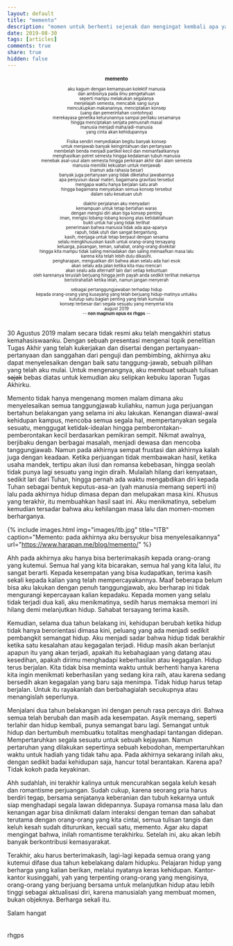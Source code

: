 ```yaml
---
layout: default
title: "memento"
description: "momen untuk berhenti sejenak dan mengingat kembali apa yang telah berlalu untuk dapat menarik pelajaran tentang apa yang telah lewat, apa yang telah didapat lalu kemudian dapat mempersiapkan diri untuk apa yang akan dihadapi"
date: 2019-08-30
tags: [articles]
comments: true
share: true
hidden: false
---
```


<div style="font-size:70%; text-align:center;">
<h3>memento</h3>
aku kagum dengan kemampuan kolektif manusia
<br/>dan ambisinya pada ilmu pengetahuan
<br/>seperti mampu melakukan segalanya
<br/>menjelajah semesta, mencabik sang surya
<br/>mencukupkan makanannya, menciptakan konsep
<br/>(uang dan pemerintahan contohnya)
<br/>merekayasa genetika keturunannya sampai perilaku sesamanya
<br/>hingga menciptakan senjata pemusnah masal
<br/>manusia menjadi maha/adi-manusia
<br/>yang cinta akan kehidupannya
<br/>.
<br/>Fisika sendiri menyediakan begitu banyak konsep
<br/>untuk menjawab banyak keingintahuan dan pertanyaan
<br/>membelah benda menjadi partikel kecil dan memanfaatkannya
<br/>menghasilkan potret semesta hingga kedalaman tubuh manusia
<br/>menebak asal-usul alam semesta hingga perkiraan akhir dari alam semesta
<br/>manusia memiliki kekuatan untuk menjawab
<br/>(namun ada rahasia besar)
<br/>banyak juga pertanyaan yang tidak diketahui jawabannya
<br/>apa penyusun dasar materi, bagaimana gravitasi tersebut
<br/>mengapa waktu hanya berjalan satu arah
<br/>hingga bagaimana menyatukan semua konsep tersebut
<br/>dalam satu kesatuan utuh
<br/>.
<br/>diakhir perjalanan aku menyadari
<br/>kemampuan untuk tetap bertahan waras
<br/>dengan mengisi diri akan tiga konsep penting
<br/>iman, mengisi lobang-lobang kosong atas ketidaktahuan
<br/>bukti untuk hal yang tidak terlihat
<br/>penerimaan bahwa manusia tidak ada apa-apanya
<br/>rapuh, tidak utuh dan sangat bergantung.
<br/>kasih, menjaga untuk tetap berpaut dengan sesama
<br/>selalu mengkhususkan kasih untuk orang-orang tersayang
<br/>keluarga, pasangan, teman, sahabat, orang-orang disekitar
<br/>hingga kita mampu tidak saling meniadakan dan saling memaafkan masa lalu
<br/>karena kita telah lebih dulu dikasihi.
<br/>pengharapan, menguatkan diri bahwa akan selalu ada hari esok
<br/>akan selalu ada jalan ketika kita mau mencari
<br/>akan sealu ada alternatif lain dari setiap kebuntuan
<br/>oleh karenanya teruslah berjuang hingga jerih payah anda sedikit terlihat mekarnya
<br/>beristirahatlah ketika lelah, namun jangan menyerah
<br/>.
<br/>sebagai pertanggungjawaban terhadap hidup
<br/>kepada orang-orang yang kusayang yang telah berjuang hidup-matinya untukku
<br/>kututup satu bagian penting yang telah kumulai
<br/>konsep terbesar dari segala sesuatu yang menyertai kita
<br/>august 2019
<br/>-- <b>non magnum opus ex rhgps</b> --
<br/>
</div>
<br/>

30 Agustus 2019 malam secara tidak resmi aku telah mengakhiri status kemahasiswaanku. Dengan sebuah presentasi mengenai topik penelitian Tugas Akhir yang telah kukerjakan dan disertai dengan pertanyaan-pertanyaan dan sanggahan dari penguji dan pembimbing, akhirnya aku dapat menyelesaikan dengan baik satu tanggung-jawab, sebuah pilihan yang telah aku mulai. Untuk mengenangnya, aku membuat sebuah tulisan ~~sajak~~ bebas diatas untuk kemudian aku selipkan kebuku laporan Tugas Akhirku.

Memento tidak hanya mengenang momen malam dimana aku menyelesaikan semua tanggungjawab kuliahku, namun juga perjuangan bertahun belakangan yang selama ini aku lakukan. Kenangan diawal-awal kehidupan kampus, mencoba semua segala hal, mempertanyakan segala sesuatu, menggugat ketidak-idealan hingga pemberontakan-pemberontakan kecil berdasarkan pemikiran sempit. Nikmat awalnya, berjibaku dengan berbagai masalah, menjadi dewasa dan mencoba tanggungjawab. Namun pada akhirnya sempat frustasi dan akhirnya kalah juga dengan keadaan. Ketika perjuangan tidak membawakan hasil, ketika usaha mandek, tertipu akan ilusi dan romansa kebebasan, hingga seolah tidak punya lagi sesuatu yang ingin diraih. Mulailah hilang dari kenyataan, sedikit lari dari Tuhan, hingga pernah ada waktu mengabdikan diri kepada Tuhan sebagai bentuk keputus-asa-an (yah manusia memang seperti ini) lalu pada akhirnya hidup dimasa depan dan melupakan masa kini. Khusus yang terakhir, itu membuahkan hasil saat ini. Aku menikmatinya, sebelum kemudian tersadar bahwa aku kehilangan masa lalu dan momen-momen berharganya.

{% include images.html
            img="images/itb.jpg"
            title="ITB"
            caption="Memento: pada akhirnya aku bersyukur bisa menyelesaikannya"
            url="https://www.harapan.me/blog/memento/" %}

Ahh pada akhirnya aku hanya bisa berterimakasih kepada orang-orang yang kutemui. Semua hal yang kita bicarakan, semua hal yang kita lalui, itu sangat berarti. Kepada kesempatan yang bisa kudapatkan, terima kasih sekali kepada kalian yang telah mempercayakannya. Maaf beberapa belum bisa aku lakukan dengan penuh tanggungjawab, aku berharap ini tidak mengurangi kepercayaan kalian kepadaku. Kepada momen yang selalu tidak terjadi dua kali, aku menikmatinya, sedih harus memaksa memori ini hilang demi melanjutkan hidup. Sahabat tersayang terima kasih.

Kemudian, selama dua tahun belakang ini, kehidupan berubah ketika hidup tidak hanya berorientasi dimasa kini, peluang yang ada menjadi sedikit pembangkit semangat hidup. Aku menjadi sadar bahwa hidup tidak berakhir ketika satu kesalahan atau kegagalan terjadi. Hidup masih akan berlanjut apapun itu yang akan terjadi, apakah itu kebahagiaan yang datang atau kesedihan, apakah dirimu menghadapi keberhasilan atau kegagalan. Hidup terus berjalan. Kita tidak bisa meminta waktu untuk berhenti hanya karena kita ingin menikmati keberhasilan yang sedang kira raih, atau karena sedang bersedih akan kegagalan yang baru saja menimpa. Tidak hidup harus tetap berjalan. Untuk itu rayakanlah dan berbahagialah secukupnya atau menangislah seperlunya.

Menjalani dua tahun belakangan ini dengan penuh rasa percaya diri. Bahwa semua telah berubah dan masih ada kesempatan. Asyik memang, seperti terlahir dan hidup kembali, punya semangat baru lagi. Semangat untuk hidup dan bertumbuh membuatku totalitas menghadapi tantangan didepan. Mempertaruhkan segala sesuatu untuk sebuah kejayaan. Namun pertaruhan yang dilakukan sepertinya sebuah kebodohan, mempertaruhkan waktu untuk hadiah yang tidak tahu apa. Pada akhirnya sekarang inilah aku, dengan sedikit badai kehidupan saja, hancur total berantakan. Karena apa? Tidak kokoh pada keyakinan.

Ahh sudahlah, ini terakhir kalinya untuk mencurahkan segala keluh kesah dan romantisme perjuangan. Sudah cukup, karena seorang pria harus berdiri tegap, bersama senjatanya keberanian dan tubuh kekarnya untuk siap menghadapi segala lawan didepannya. Supaya romansa masa lalu dan kenangan agar bisa dinikmati dalam interaksi dengan teman dan sahabat terutama dengan orang-orang yang kita cintai, semua tulisan tangis dan keluh kesah sudah diturunkan, kecuali satu, memento. Agar aku dapat mengingat bahwa, inilah romantisme terakhirku. Setelah ini, aku akan lebih banyak berkontribusi kemasyarakat.

Terakhir, aku harus berterimakasih, lagi-lagi kepada semua orang yang kutemui difase dua tahun kebelakang dalam hidupku. Pelajaran hidup yang berharga yang kalian berikan, melalui nyatanya keras kehidupan. Kantor-kantor kusinggahi, yah yang terpenting orang-orang yang mengisinya, orang-orang yang berjuang bersama untuk melanjutkan hidup atau lebih tinggi sebagai aktualisasi diri, karena manusialah yang membuat momen, bukan objeknya. Berharga sekali itu.

Salam hangat
<br />
<br />
<br />
rhgps